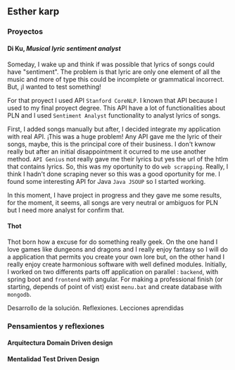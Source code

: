## Esther karp

### Proyectos
#### Di Ku, ***Musical lyric sentiment analyst***
Someday, I wake up and think if was possible that lyrics of songs could have "sentiment". The problem is that lyric are only one element of all the music and more of type this could be incomplete or grammatical incorrect. But, ¡I wanted to test something!

For that proyect I used API ``Stanford CoreNLP``. I known that API because I used to my final proyect degree. This API have a lot of functionalities about PLN and I used ``Sentiment Analyst`` functionality to analyst lyrics of songs.

First, I added songs manually but after, I decided integrate my application with real API. ¡This was a huge problem! Any API gave me the lyric of their songs, maybe, this is the principal core of their business. I don't kwnow really but after an initial disappointment it ocurred to me use another method. ``API Genius`` not really gave me their lyrics but yes the url of the htlm that contains lyrics. So, this was my oportunity to do ``web scrapping``. Really, I think I hadn't done scraping never so this was a good oportunity for me. I found some interesting API for Java ``Java JSOUP`` so I started working. 

In this moment, I have project in progress and they gave me some results, for the moment, it seems, all songs are very neutral or ambiguos for PLN but I need more analyst for confirm that.  

#### Thot 
Thot born how a excuse for do something really geek. On the one hand I love games like dungeons and dragons and I really enjoy fantasy so I will do a application that permits you create your own lore but, on the other hand I really enjoy create harmonious software with well defined modules. 
Initially, I worked on two differents parts off application on parallel : ``backend``, with spring boot and ``frontend`` with angular. For making a professional finish (or starting, depends of point of vist) exist ``menu.bat`` and create database with ``mongodb``.




Desarrollo de la solución.
Reflexiones.
Lecciones aprendidas

### Pensamientos y reflexiones
#### Arquitectura Domain Driven design 
#### Mentalidad Test Driven Design
